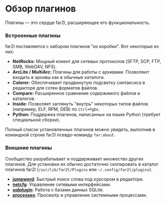 # Обзор плагинов

Плагины — это сердце far2l, расширяющее его функциональность.

### Встроенные плагины

far2l поставляется с набором плагинов "из коробки". Вот некоторые из них:

*   **NetRocks:** Мощный клиент для сетевых протоколов (SFTP, SCP, FTP, SMB, WebDAV, NFS).
*   **ArcLite / MultiArc:** Плагины для работы с архивами. Позволяют входить в архивы как в обычные каталоги.
*   **Colorer:** Обеспечивает продвинутую подсветку синтаксиса в редакторе для сотен форматов файлов.
*   **Compare:** Расширенное сравнение содержимого файлов и каталогов.
*   **Inside:** Позволяет заглянуть "внутрь" некоторых типов файлов (например, ELF, RPM, DEB) по `Ctrl+PgDn`.
*   **Python:** Поддержка плагинов, написанных на языке Python (требует специальной сборки).

Полный список установленных плагинов можно увидеть, выполнив в командной строке far2l псевдо-команду `far:about`.

### Внешние плагины

Сообщество разрабатывает и поддерживает множество других плагинов. Для установки их обычно достаточно скопировать в каталог плагинов far2l (`/usr/lib/far2l/Plugins` или `~/.config/far2l/plugins`).

*   [**jumpword**](https://github.com/axxie/far2l-jumpword): Быстрый поиск слова под курсором в редакторе.
*   [**netcfg**](https://github.com/VPROFi/netcfgplugin): Управление сетевыми интерфейсами.
*   [**sqlplugin**](https://github.com/VPROFi/sqlplugin): Работа с базами данных SQLite.
*   [**processes**](https://github.com/VPROFi/processes): Просмотр и управление системными процессами.